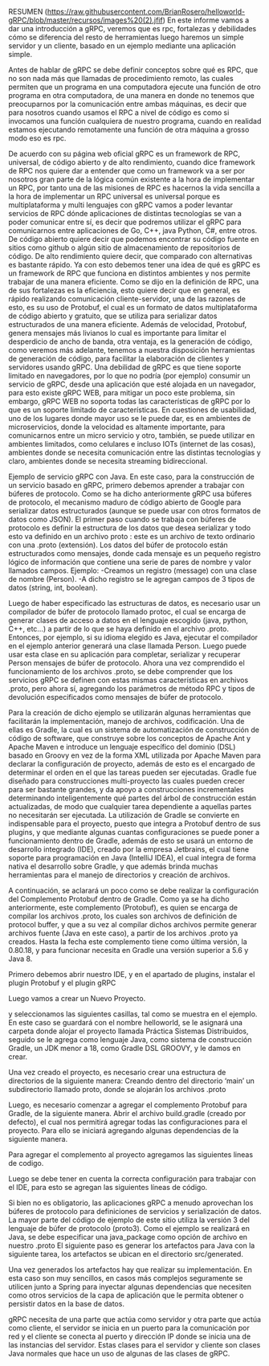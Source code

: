 RESUMEN
(https://raw.githubusercontent.com/BrianRosero/helloworld-gRPC/blob/master/recursos/images%20(2).jfif)
En este informe vamos a dar una introducción a gRPC, veremos que es rpc, fortalezas y debilidades cómo se diferencia del resto de herramientas luego haremos un simple servidor y un cliente, basado en un ejemplo mediante una aplicación simple.
 
Antes de hablar de gRPC se debe definir conceptos sobre qué es RPC, que no son nada más que llamadas de procedimiento remoto, las cuales permiten que un programa en una computadora ejecute una función de otro programa en otra computadora, de una manera en donde no tenemos que preocuparnos por la comunicación entre ambas máquinas, es decir que para nosotros cuando usamos el RPC a nivel de código es como si invocamos una función cualquiera de nuestro programa, cuando en realidad estamos ejecutando remotamente una función de otra máquina a grosso modo eso es rpc.
 

 
De acuerdo con su página web oficial gRPC es un framework de RPC, universal, de código abierto y de alto rendimiento, cuando dice framework de RPC nos quiere dar a entender que como un framework va a ser por nosotros gran parte de la lógica común existente a la hora de implementar un RPC, por tanto una de las misiones de RPC es hacernos la vida sencilla a la hora de implementar un RPC universal es
universal porque es multiplataforma y multi lenguajes con gRPC vamos a poder levantar servicios de RPC dónde aplicaciones de distintas tecnologías se van a poder comunicar entre sí, es decir que podremos utilizar el gRPC para comunicarnos entre aplicaciones de Go, C++, java Python, C#, entre otros. De código abierto quiere decir que podemos encontrar su código fuente en sitios como github o algún sitio de almacenamiento de repositorios de código. De alto rendimiento quiere decir, que comparado con alternativas es bastante rápido. Ya con esto debemos tener una idea de qué es gRPC es un framework de RPC que funciona en distintos ambientes y nos permite trabajar de una manera eficiente. 
Como se dijo en la definición de RPC, una de sus fortalezas es la eficiencia, esto quiere decir que en general, es rápido realizando comunicación cliente-servidor, una de las razones de esto, es su uso de Protobuf, el cual es un formato de datos multiplataforma de código abierto y gratuito, que se utiliza para serializar datos estructurados de una manera eficiente. 	Además de velocidad, Protobuf, genera mensajes más livianos lo cual es importante para limitar el desperdicio de ancho de banda, otra ventaja, es la generación de código, como veremos más adelante, tenemos a nuestra disposición herramientas de generación de código, para facilitar la elaboración de clientes y servidores usando gRPC.
Una debilidad de gRPC es que tiene soporte limitado en navegadores, por lo que no podría (por ejemplo) consumir un servicio de gRPC, desde una aplicación que esté alojada en un navegador, para esto existe gRPC WEB, para mitigar un poco este problema, sin embargo, gRPC WEB no soporta todas las características de gRPC por lo que es un soporte limitado de características. 
En cuestiones de usabilidad, uno de los lugares donde mayor uso se le puede dar, es en ambientes de microservicios, donde la velocidad es altamente importante, para comunicarnos entre un micro servicio y otro, también, se puede utilizar en ambientes limitados, como celulares e incluso IOTs (internet de las cosas), ambientes donde se necesita comunicación entre las distintas tecnologías y claro, ambientes donde se necesita streaming bidireccional.

Ejemplo de servicio gRPC con Java.
En este caso, para la construcción de un servicio basado en gRPC, primero debemos aprender a trabajar con búferes de protocolo. Como se ha dicho anteriormente gRPC usa búferes de protocolo, el mecanismo maduro de código abierto de Google para serializar datos estructurados (aunque se puede usar con otros formatos de datos como JSON).
El primer paso cuando se trabaja con búferes de protocolo es definir la estructura de los datos que desea serializar y todo esto va definido en un archivo proto : este es un archivo de texto ordinario con una .proto (extensión). Los datos del búfer de protocolo están estructurados como mensajes, donde cada mensaje es un pequeño registro lógico de información que contiene una serie de pares de nombre y valor llamados campos.
Ejemplo:
-Creamos un registro (message) con una clase de nombre (Person).
-A dicho registro se le agregan campos de 3 tipos de datos (string, int, boolean).


Luego de haber especificado las estructuras de datos, es necesario usar un compilador de búfer de protocolo llamado protoc, el cual se encarga de generar clases de acceso a datos en el lenguaje escogido (java, python, C++, etc...) a partir de lo que se haya definido en el archivo .proto. Entonces, por ejemplo, si su idioma elegido es Java, ejecutar el compilador en el ejemplo anterior generará una clase llamada Person. Luego puede usar esta clase en su aplicación para completar, serializar y recuperar Person mensajes de búfer de protocolo.
Ahora una vez comprendido el funcionamiento de los archivos .proto, se debe comprender que los servicios gRPC se definen con estas mismas características en archivos .proto, pero ahora sí, agregando los parámetros de método RPC y tipos de devolución especificados como mensajes de búfer de protocolo.

Para la creación de dicho ejemplo se utilizarán algunas herramientas que facilitarán la implementación, manejo de archivos, codificación. Una de ellas es Gradle, la cual es un sistema de automatización de construcción de código de software, que construye sobre los conceptos de Apache Ant y Apache Maven e introduce un lenguaje específico del dominio (DSL) basado en Groovy en vez de la forma XML utilizada por Apache Maven para declarar la configuración de proyecto, además de esto es el encargado de determinar el orden en el que las tareas pueden ser ejecutadas. Gradle fue diseñado para construcciones multi-proyecto las cuales pueden crecer para ser bastante grandes, y da apoyo a construcciones incrementales determinando inteligentemente qué partes del árbol de construcción están actualizadas, de modo que cualquier tarea dependiente a aquellas partes no necesitarán ser ejecutada. La utilización de Gradle se convierte en indispensable para el proyecto, puesto que integra a Protobuf dentro de sus plugins, y que mediante algunas cuantas configuraciones se puede poner a funcionamiento dentro de Gradle, además de esto se usará un entorno de desarrollo integrado (IDE), creado por la empresa Jetbrains, el cual tiene soporte para programación en Java (IntelliJ IDEA), el cual integra de forma nativa el desarrollo sobre Gradle, y que además brinda muchas herramientas para el manejo de directorios y creación de archivos.


A continuación, se aclarará un poco como se debe realizar la configuración del Complemento Protobuf dentro de Gradle.
Como ya se ha dicho anteriormente, este complemento (Protobuf), es quien se encarga de compilar los archivos .proto, los cuales son archivos de definición de protocol buffer, y que a su vez al compilar dichos archivos permite generar archivos fuente (Java en este caso), a partir de los archivos .proto ya creados. Hasta la fecha este complemento tiene como última versión, la 0.80.18, y para funcionar necesita en Gradle una versión superior a 5.6 y Java 8.

Primero debemos abrir nuestro IDE, y en el apartado de plugins, instalar el plugin Protobuf y el plugin gRPC


Luego vamos a crear un Nuevo Proyecto.


y seleccionamos las siguientes casillas, tal como se muestra en el ejemplo.
En este caso se guardará con el nombre helloworld, se le asignará una carpeta donde alojar el proyecto llamada Práctica Sistemas Distribuidos, seguido se le agrega como lenguaje Java, como sistema de construcción Gradle, un JDK menor a 18, como Gradle DSL GROOVY, y le damos en crear.






Una vez creado el proyecto, es necesario crear una estructura de directorios de la siguiente manera:
Creando dentro del directorio ‘main’ un subdirectorio llamado proto, donde se alojarán los archivos .proto
 
Luego, es necesario comenzar a agregar el complemento Protobuf para Gradle, de la siguiente manera.
Abrir el archivo build.gradle (creado por defecto), el cual nos permitirá agregar todas las configuraciones para el proyecto. Para ello se iniciará agregando algunas dependencias de la siguiente manera.


Para agregar el complemento al proyecto agregamos las siguientes lineas de codigo.


Luego se debe tener en cuenta la correcta configuración para trabajar con el IDE, para esto se agregan las siguientes líneas de código. 







Si bien no es obligatorio, las aplicaciones gRPC a menudo aprovechan los búferes de protocolo para definiciones de servicios y serialización de datos. La mayor parte del código de ejemplo de este sitio utiliza la versión 3 del lenguaje de búfer de protocolo (proto3). Como el ejemplo se realizará en Java, se debe especificar una java_package como opción de archivo en nuestro .proto
El siguiente paso es generar los artefactos para Java con la siguiente tarea, los artefactos se ubican en el directorio src/generated.




Una vez generados los artefactos hay que realizar su implementación. En esta caso son muy sencillos, en casos más complejos seguramente se utilicen junto a Spring para inyectar algunas dependencias que necesiten como otros servicios de la capa de aplicación que le permita obtener o persistir datos en la base de datos.


gRPC necesita de una parte que actúa como servidor y otra parte que actúa como cliente, el servidor se inicia en un puerto para la comunicación por red y el cliente se conecta al puerto y dirección IP donde se inicia una de las instancias del servidor. Estas clases para el servidor y cliente son clases Java normales que hace un uso de algunas de las clases de gRPC.

